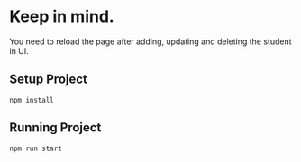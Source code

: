 # Keep in mind.
You need to reload the page after adding, updating and deleting the student in UI.

## Setup Project
```
npm install 
```

## Running Project

```
npm run start
```

